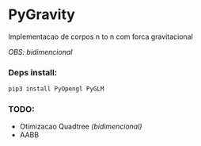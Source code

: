 # PyGravity
Implementacao de corpos n to n com forca gravitacional<p>
*OBS: bidimencional*

### Deps install:
```bash
pip3 install PyOpengl PyGLM
```

### TODO:
- Otimizacao Quadtree *(bidimencional)*
- AABB